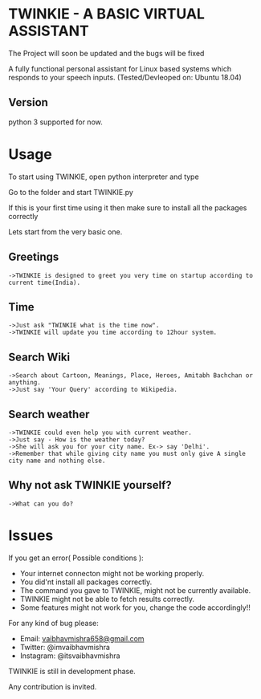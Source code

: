 TWINKIE - A BASIC VIRTUAL ASSISTANT
==============

The Project will soon be updated and the bugs will be fixed

A fully functional personal assistant for Linux based systems which responds to your speech inputs.
(Tested/Devleoped on: Ubuntu 18.04)

Version
--------------

python 3 supported for now.


Usage
==============

To start using TWINKIE, open python interpreter and type
    
Go to the folder and start TWINKIE.py

If this is your first time using it then make sure to install all the packages correctly

Lets start from the very basic one.

Greetings
--------------
    ->TWINKIE is designed to greet you very time on startup according to current time(India).

Time
--------------

    ->Just ask "TWINKIE what is the time now".
    ->TWINKIE will update you time according to 12hour system.

Search Wiki
--------------

    ->Search about Cartoon, Meanings, Place, Heroes, Amitabh Bachchan or anything.
    ->Just say 'Your Query' according to Wikipedia.

Search weather
--------------

    ->TWINKIE could even help you with current weather.
    ->Just say - How is the weather today?
    ->She will ask you for your city name. Ex-> say 'Delhi'.
    ->Remember that while giving city name you must only give A single city name and nothing else.

Why not ask TWINKIE yourself?
--------------
    ->What can you do?


Issues
==============

If you get an error( Possible conditions ):

- Your internet connecton might not be working properly.
- You did'nt install all packages correctly.
- The command you gave to TWINKIE, might not be currently available.
- TWINKIE might not be able to fetch results correctly.
- Some features might not work for you, change the code accordingly!!

For any kind of bug please:

- Email: vaibhavmishra658@gmail.com 
- Twitter: @imvaibhavmishra
- Instagram: @itsvaibhavmishra

TWINKIE is still in development phase.

Any contribution is invited. 

